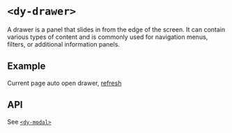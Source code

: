 # `<dy-drawer>`

A drawer is a panel that slides in from the edge of the screen. It can contain various types of content and is commonly used for navigation menus, filters, or additional information panels.

## Example

<gbp-example
  name="dy-drawer"
  props='{"header": "Title", "open": true, "@ok": "(evt) => evt.target.open = false", "@close": "(evt) => evt.target.open = false", "@maskclick": "(evt) => evt.target.open = false"}'
  html='Drawer'
  src="https://esm.sh/duoyun-ui/elements/drawer">Current page auto open drawer, <a href="./drawer">refresh</a></gbp-example>

## API

See [`<dy-modal>`](./modal.md)

<gbp-api src="/src/elements/drawer.ts"></gbp-api>
